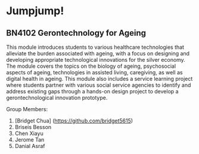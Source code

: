 # Jumpjump!
## BN4102 Gerontechnology for Ageing

This module introduces students to various healthcare technologies that alleviate the burden associated with ageing, with a focus on designing and developing appropriate technological innovations for the silver economy. The module covers the topics on the biology of ageing, psychosocial aspects of ageing, technologies in assisted living, caregiving, as well as digital health in ageing. This module also includes a service learning project where students partner with various social service agencies to identify and address existing gaps through a hands-on design project to develop a gerontechnological innovation prototype.

Group Members: 
1. [Bridget Chua] (https://github.com/bridget5615)
2. Briseis Besson
3. Chen Xiayu
4. Jerome Tan 
5. Danial Asraf
